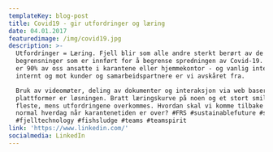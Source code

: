 ```yaml
---
templateKey: blog-post
title: Covid19 - gir utfordringer og læring
date: 04.01.2017
featuredimage: /img/covid19.jpg
description: >-
  Utfordringer = Læring. Fjell blir som alle andre sterkt berørt av de
  begrensninger som er innført for å begrense spredningen av Covid-19. I Fjell
  er 90% av oss ansatte i karantene eller hjemmekontor - og vanlig interaksjon
  internt og mot kunder og samarbeidspartnere er vi avskåret fra. 

  Bruk av videomøter, deling av dokumenter og interaksjon via web baserte
  plattformer er løsningen. Bratt læringskurve på noen og et stort smil på de
  fleste, mens utfordringene overkommes. Hvordan skal vi komme tilbake til en
  normal hverdag når karantenetiden er over? #FRS #sustainablefuture #some #FTG
  #fjelltechnology #fishsludge #teams #teamspirit
link: 'https://www.linkedin.com/'
socialmedia: LinkedIn
---
```


